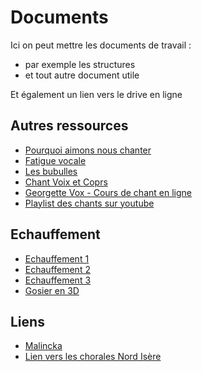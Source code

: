 # Documents

Ici on peut mettre les documents de travail :

- par exemple les structures
- et tout autre document utile

Et également un lien vers le drive en ligne

## Autres ressources

- [Pourquoi aimons nous chanter](https://www.radiofrance.fr/francemusique/pourquoi-aimons-nous-chanter-5189130)
- [Fatigue vocale](http://www.camille-et-nous.com/priest/Fatigue-vocale-.pdf)
- [Les bubulles](https://www.youtube.com/watch?v=T_8McMl2ZPM)
- [Chant Voix et Coprs](https://www.chantvoixetcorps.com/category-blog/videos/)
- [Georgette Vox - Cours de chant en ligne](https://georgettevox.fr/le-blog/)
- [Playlist des chants sur youtube](https://www.youtube.com/playlist?list=PLuPdtopEqxrxwCryWa-LmV6n9Nz6Yb0kx)


## Echauffement

- [Echauffement 1](https://www.youtube.com/watch?v=-UGDTXMlma8)
- [Echauffement 2](https://www.youtube.com/watch?v=SbIdEjuPEN4)
- [Echauffement 3](https://www.youtube.com/watch?v=BiBGugV_GlI)
- [Gosier en 3D](https://www.youtube.com/watch?v=ZgJJ0D-yH8w)


## Liens

- [Malincka](https://www.malincka.com/)
- [Lien vers les chorales Nord Isère](http://www.chorales-ni.fr/z-spip/)
